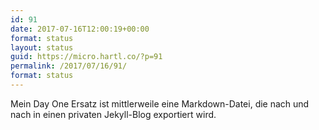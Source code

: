 ```yaml
---
id: 91
date: 2017-07-16T12:00:19+00:00
format: status
layout: status
guid: https://micro.hartl.co/?p=91
permalink: /2017/07/16/91/
format: status
---
```

Mein Day One Ersatz ist mittlerweile eine Markdown-Datei, die nach und nach in einen privaten Jekyll-Blog exportiert wird.